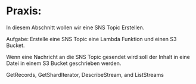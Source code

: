 # Praxis:

In diesem Abschnitt wollen wir eine SNS Topic Erstellen.

Aufgabe: Erstelle eine SNS Topic eine Lambda Funktion und einen S3 Bucket.

Wenn eine Nachricht an die SNS Topic gesendet wird soll der Inhalt in eine Datei in einem S3 Bucket geschrieben werden.

GetRecords, GetShardIterator, DescribeStream, and ListStreams